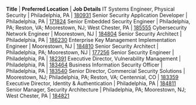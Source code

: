 **Title** | **Preferred Location** | **Job Details**
IT Systems Engineer, Physical Security | Philadelphia, PA | [180931](https://jobs.comcast.com/job-180931-it-systems-engineer-physical-security-in-philadelphia-pa-technology-network-engineering)
Senior Security Application Developer | Philadelphia, PA | [171824](https://jobs.comcast.com/job-171824-sr-security-application-developer-in-philadelphia-pa-technology-it)
Senior Embedded Security Engineer | Philadelphia, PA; Reston, VA; Moorestown, NJ; West Chester, PA | [185555](https://jobs.comcast.com/job-185555-sr-embedded-security-engineer-in-philadelphia-pa-telecommunications)
Cybersecurity Network Engineer | Moorestown, NJ | [184804](https://jobs.comcast.com/job-184804-cybersecurity-network-engineer-in-moorestown-nj-telecommunications)
Senior Security Architect | Philadelphia, PA | [186230](https://jobs.comcast.com/job-186230-senior-security-architect-in-philadelphia-pa-technology-it)
Enterprise Key Management Implementation Engineer | Moorestown, NJ | [184810](https://jobs.comcast.com/job-184810-enterprise-key-management-implementation-engineer-in-moorestown-nj-telecommunications)
Senior Security Architect | Philadelphia, PA; Moorestown, NJ | [177256](https://jobs.comcast.com/job-177256-senior-security-architect-in-philadelphia-pa-technology-it)
Senior Security Engineer | Philadelphia, PA | [182391](https://jobs.comcast.com/job-182391-sr-security-engineer-in-philadelphia-pa-telecommunications)
Executive Director, Vulnerability Management | Philadelphia, PA | [183464](https://jobs.comcast.com/job-183464-executive-director-vulnerability-management-in-philadelphia-pa-telecommunications)
Business Information Security Officer | Philadelphia, PA | [183540](https://jobs.comcast.com/job-183540-manager-2-business-security-officer-in-philadelphia-pa-telecommunications)
Senior Director, Commercial Security Solutions | Moorestown, NJ; Philadelphia, PA; Reston, VA; Centennial, CO | [183359](https://jobs.comcast.com/job-183359-sr-director-commercial-security-solutions-in-moorestown-nj-telecommunications)
Executive Director, Identity & Authentication | Philadelphia, PA | [184811](https://jobs.comcast.com/job-184811-exec-director-identity-authentication-in-philadelphia-pa-telecommunications)
Senior Manager, Security Architecture | Philadelphia, PA; Moorestown, NJ; West Chester, PA | [184821](https://jobs.comcast.com/job-184821-sr-manager-security-architecture-in-philadelphia-pa-telecommunications)
